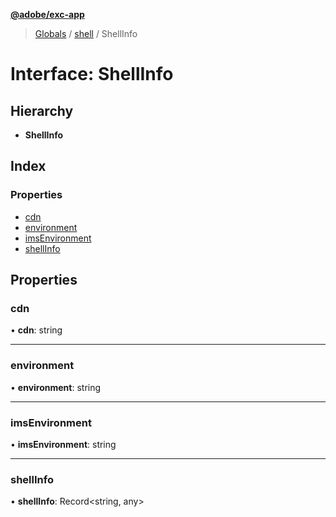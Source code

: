 **[@adobe/exc-app](../README.md)**

> [Globals](../README.md) / [shell](../modules/shell.md) / ShellInfo

# Interface: ShellInfo

## Hierarchy

* **ShellInfo**

## Index

### Properties

* [cdn](shell.shellinfo.md#cdn)
* [environment](shell.shellinfo.md#environment)
* [imsEnvironment](shell.shellinfo.md#imsenvironment)
* [shellInfo](shell.shellinfo.md#shellinfo)

## Properties

### cdn

•  **cdn**: string

___

### environment

•  **environment**: string

___

### imsEnvironment

•  **imsEnvironment**: string

___

### shellInfo

•  **shellInfo**: Record<string, any\>

